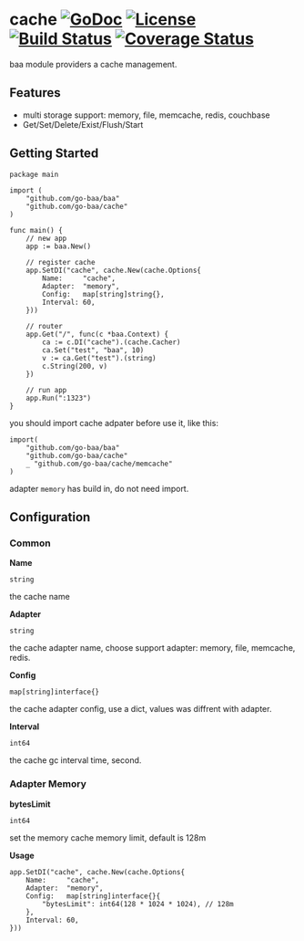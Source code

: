 # cache [![GoDoc](http://img.shields.io/badge/go-documentation-blue.svg?style=flat-square)](http://godoc.org/github.com/go-baa/cache) [![License](http://img.shields.io/badge/license-mit-blue.svg?style=flat-square)](https://raw.githubusercontent.com/go-baa/cache/master/LICENSE) [![Build Status](http://img.shields.io/travis/go-baa/cache.svg?style=flat-square)](https://travis-ci.org/go-baa/cache) [![Coverage Status](http://img.shields.io/coveralls/go-baa/cache.svg?style=flat-square)](https://coveralls.io/r/go-baa/cache)

baa module providers a cache management.

## Features

- multi storage support: memory, file, memcache, redis, couchbase
- Get/Set/Delete/Exist/Flush/Start

## Getting Started

```
package main

import (
	"github.com/go-baa/baa"
	"github.com/go-baa/cache"
)

func main() {
	// new app
	app := baa.New()

	// register cache
	app.SetDI("cache", cache.New(cache.Options{
		Name:     "cache",
		Adapter:  "memory",
		Config:   map[string]string{},
		Interval: 60,
	}))

	// router
	app.Get("/", func(c *baa.Context) {
		ca := c.DI("cache").(cache.Cacher)
		ca.Set("test", "baa", 10)
		v := ca.Get("test").(string)
		c.String(200, v)
	})

	// run app
	app.Run(":1323")
}
```

you should import cache adpater before use it, like this:

```
import(
    "github.com/go-baa/baa"
    "github.com/go-baa/cache"
    _ "github.com/go-baa/cache/memcache"
)
```

adapter ``memory`` has build in, do not need import.

## Configuration

### Common

**Name**

``string``

the cache name

**Adapter**

``string``

the cache adapter name, choose support adapter: memory, file, memcache, redis.

**Config**

``map[string]interface{}``

the cache adapter config, use a dict, values was diffrent with adapter.

**Interval**

``int64``

the cache gc interval time, second.

### Adapter Memory

**bytesLimit**

``int64``

set the memory cache memory limit, default is 128m

**Usage**

```
app.SetDI("cache", cache.New(cache.Options{
    Name:     "cache",
    Adapter:  "memory",
    Config:   map[string]interface{}{
        "bytesLimit": int64(128 * 1024 * 1024), // 128m
    },
    Interval: 60,
}))
```


